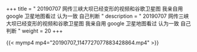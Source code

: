 +++
title = " 20190707 网传三峡大坝已经变形的视频和谷歌卫星图 我亲自用 google 卫星地图看过 认为一致 自己判断 "
description = " 20190707 网传三峡大坝已经变形的视频和谷歌卫星图 我亲自用 google 卫星地图看过 认为一致 自己判断 "
weight = 20
+++

{{< mymp4 mp4="20190707_1147727077883428864.mp4" >}}

